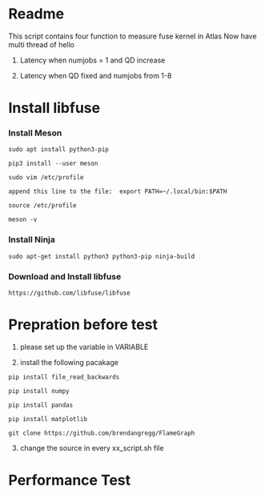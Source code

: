 # **Readme**
This script contains four function to measure fuse kernel in Atlas
Now have multi thread of hello

1. Latency when numjobs = 1 and QD increase

2. Latency when QD fixed and numjobs from 1-8

   
   
# **Install libfuse**

### Install Meson

````
sudo apt install python3-pip

pip3 install --user meson

sudo vim /etc/profile

append this line to the file:  export PATH=~/.local/bin:$PATH

source /etc/profile

meson -v

````
### Install Ninja

````
sudo apt-get install python3 python3-pip ninja-build
````
### Download and Install libfuse
````
https://github.com/libfuse/libfuse
````



# **Prepration before test**
1. please set up the variable in VARIABLE

2. install the following pacakage
````
pip install file_read_backwards

pip install numpy

pip install pandas

pip install matplotlib

git clone https://github.com/brendangregg/FlameGraph
````

3. change the source in every xx_script.sh file

# **Performance Test**




